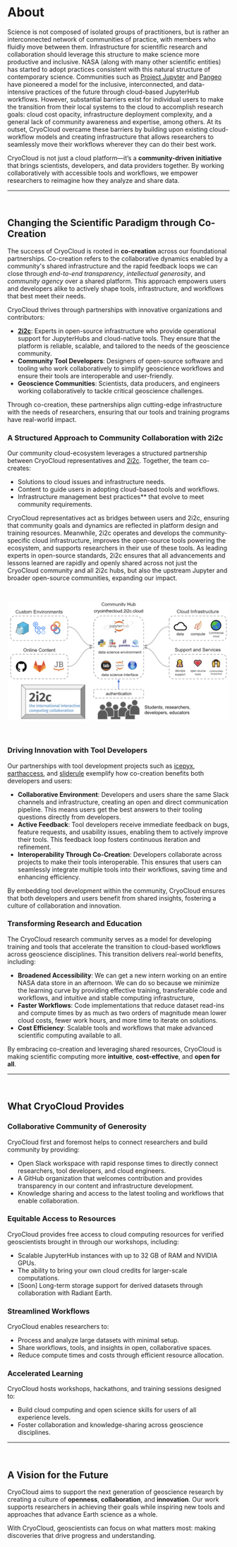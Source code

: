 
# About

Science is not composed of isolated groups of practitioners, but is rather an interconnected network of communities of practice, with members who fluidly move between them. Infrastructure for scientific research and collaboration should leverage this structure to make science more productive and inclusive. NASA (along with many other scientific entities) has started to adopt practices consistent with this natural structure of contemporary science. Communities such as [Project Jupyter](https://jupyter.org/) and [Pangeo](https://pangeo.io/) have pioneered a model for the inclusive, interconnected, and data-intensive practices of the future through cloud-based JupyterHub workflows. However, substantial barriers exist for individual users to make the transition from their local systems to the cloud to accomplish research goals: cloud cost opacity, infrastructure deployment complexity, and a general lack of community awareness and expertise, among others. At its outset, CryoCloud overcame these barriers by building upon existing cloud-workflow models and creating infrastructure that allows researchers to seamlessly move their workflows wherever they can do their best work.

CryoCloud is not just a cloud platform—it’s a **community-driven initiative** that brings scientists, developers, and data providers together. By working collaboratively with accessible tools and workflows, we empower researchers to reimagine how they analyze and share data. 

---
<br/>

## Changing the Scientific Paradigm through Co-Creation

The success of CryoCloud is rooted in **co-creation** across our foundational partnerships. Co-creation refers to the collaborative dynamics enabled by a community's shared infrastructure and the rapid feedback loops we can close through *end-to-end transparency*, *intellectual generosity*, and *community agency* over a shared platform. This approach empowers users and developers alike to actively shape tools, infrastructure, and workflows that best meet their needs.

CryoCloud thrives through partnerships with innovative organizations and contributors:

- **[2i2c](https://2i2c.org/)**: Experts in open-source infrastructure who provide operational support for JupyterHubs and cloud-native tools. They ensure that the platform is reliable, scalable, and tailored to the needs of the geoscience community.
- **Community Tool Developers**: Designers of open-source software and tooling who work collaboratively to simplify geoscience workflows and ensure their tools are interoperable and user-friendly.
- **Geoscience Communities**: Scientists, data producers, and engineers working collaboratively to tackle critical geoscience challenges.

Through co-creation, these partnerships align cutting-edge infrastructure with the needs of researchers, ensuring that our tools and training programs have real-world impact.

### A Structured Approach to Community Collaboration with 2i2c

Our community cloud-ecosystem leverages a structured partnership between CryoCloud representatives and [2i2c](https://2i2c.org/). Together, the team co-creates:
- Solutions to cloud issues and infrastructure needs.
- Content to guide users in adopting cloud-based tools and workflows.
- Infrastructure management best practices** that evolve to meet community requirements.

CryoCloud representatives act as bridges between users and 2i2c, ensuring that community goals and dynamics are reflected in platform design and training resources. Meanwhile, 2i2c operates and develops the community-specific cloud infrastructure, improves the open-source tools powering the ecosystem, and supports researchers in their use of these tools. As leading experts in open-source standards, 2i2c ensures that all advancements and lessons learned are rapidly and openly shared across not just the CryoCloud community and all 2i2c hubs, but also the upstream Jupyter and broader open-source communities, expanding our impact. 

<br/>

![2i2c Services](../img/2i2c_service.png)

<br/>

### Driving Innovation with Tool Developers

Our partnerships with tool development projects such as [icepyx](https://icepyx.readthedocs.io/), [earthaccess](https://earthaccess.readthedocs.io/), and [sliderule](https://slideruleearth.io/) exemplify how co-creation benefits both developers and users:

- **Collaborative Environment**: Developers and users share the same Slack channels and infrastructure, creating an open and direct communication pipeline. This means users get the best answers to their tooling questions directly from developers.
- **Active Feedback**: Tool developers receive immediate feedback on bugs, feature requests, and usability issues, enabling them to actively improve their tools. This feedback loop fosters continuous iteration and refinement.
- **Interoperability Through Co-Creation**: Developers collaborate across projects to make their tools interoperable. This ensures that users can seamlessly integrate multiple tools into their workflows, saving time and enhancing efficiency.

By embedding tool development within the community, CryoCloud ensures that both developers and users benefit from shared insights, fostering a culture of collaboration and innovation.

### Transforming Research and Education

The CryoCloud research community serves as a model for developing training and tools that accelerate the transition to cloud-based workflows across geoscience disciplines. This transition delivers real-world benefits, including:

- **Broadened Accessibility**: We can get a new intern working on an entire NASA data store in an afternoon. We can do so because we minimize the learning curve by providing effective training, transferable code and workflows, and intuitive and stable computing infrastructure, 
- **Faster Workflows**: Code implementations that reduce dataset read-ins and compute times by as much as two orders of magnitude mean lower cloud costs, fewer work hours, and more time to iterate on solutions.
- **Cost Efficiency**: Scalable tools and workflows that make advanced scientific computing available to all.

By embracing co-creation and leveraging shared resources, CryoCloud is making scientific computing more **intuitive**, **cost-effective**, and **open for all**.

---
<br/>

## What CryoCloud Provides

### **Collaborative Community of Generosity**
CryoCloud first and foremost helps to connect researchers and build community by providing: 
- Open Slack workspace with rapid response times to directly connect researchers, tool developers, and cloud engineers.
- A GitHub organization that welcomes contribution and provides transparency in our content and infrastructure development.
- Knowledge sharing and access to the latest tooling and workflows that enable collaboration.

### **Equitable Access to Resources**
CryoCloud provides free access to cloud computing resources for verified geoscientists brought in through our workshops, including:
- Scalable JupyterHub instances with up to 32 GB of RAM and NVIDIA GPUs.
- The ability to bring your own cloud credits for larger-scale computations.
- [Soon] Long-term storage support for derived datasets through collaboration with Radiant Earth.

### **Streamlined Workflows**
CryoCloud enables researchers to:
- Process and analyze large datasets with minimal setup.
- Share workflows, tools, and insights in open, collaborative spaces.
- Reduce compute times and costs through efficient resource allocation.

### **Accelerated Learning**
CryoCloud hosts workshops, hackathons, and training sessions designed to:
- Build cloud computing and open science skills for users of all experience levels.
- Foster collaboration and knowledge-sharing across geoscience disciplines.

---
<br/>

## A Vision for the Future

CryoCloud aims to support the next generation of geoscience research by creating a culture of **openness**, **collaboration**, and **innovation**. Our work supports researchers in achieving their goals while inspiring new tools and approaches that advance Earth science as a whole.

With CryoCloud, geoscientists can focus on what matters most: making discoveries that drive progress and understanding.
